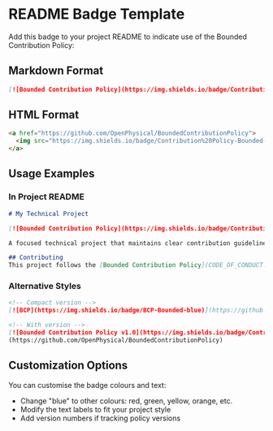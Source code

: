 # README Badge Template

Add this badge to your project README to indicate use of the Bounded Contribution Policy:

## Markdown Format

```markdown
[![Bounded Contribution Policy](https://img.shields.io/badge/Contribution%20Policy-Bounded-blue)](https://github.com/OpenPhysical/BoundedContributionPolicy)
```

## HTML Format

```html
<a href="https://github.com/OpenPhysical/BoundedContributionPolicy">
  <img src="https://img.shields.io/badge/Contribution%20Policy-Bounded-blue" alt="Bounded Contribution Policy">
</a>
```

## Usage Examples

### In Project README

```markdown
# My Technical Project

[![Bounded Contribution Policy](https://img.shields.io/badge/Contribution%20Policy-Bounded-blue)](https://github.com/OpenPhysical/BoundedContributionPolicy)

A focused technical project that maintains clear contribution guidelines.

## Contributing
This project follows the [Bounded Contribution Policy](CODE_OF_CONDUCT.md) to ensure technical focus and individual evaluation of contributions.
```

### Alternative Styles

```markdown
<!-- Compact version -->
[![BCP](https://img.shields.io/badge/BCP-Bounded-blue)](https://github.com/OpenPhysical/BoundedContributionPolicy)

<!-- With version -->
[![Bounded Contribution Policy v1.0](https://img.shields.io/badge/Contribution%20Policy-Bounded%20v1.0-blue)]
(https://github.com/OpenPhysical/BoundedContributionPolicy)
```

## Customization Options

You can customise the badge colours and text:

- Change "blue" to other colours: red, green, yellow, orange, etc.
- Modify the text labels to fit your project style
- Add version numbers if tracking policy versions
